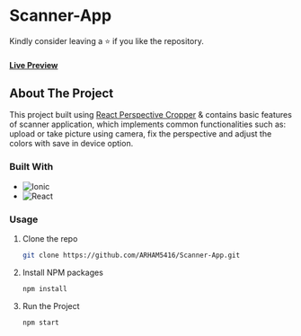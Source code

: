 # Scanner-App
Kindly consider leaving a :star: if you like the repository.

#### [Live Preview](https://ionic-react-scanner.vercel.app)

## About The Project

This project built using [React Perspective Cropper](https://github.com/giacomocerquone/react-perspective-cropper) & contains basic features of scanner application, which implements common functionalities such as: upload or take picture using camera, fix the perspective and adjust the colors with save in device option.

### Built With

* ![Ionic](https://img.shields.io/badge/Ionic-%233880FF.svg?style=for-the-badge&logo=Ionic&logoColor=white)
* ![React](https://img.shields.io/badge/react-%2320232a.svg?style=for-the-badge&logo=react&logoColor=%2361DAFB)


### Usage

1. Clone the repo
   ```sh
   git clone https://github.com/ARHAM5416/Scanner-App.git
   ```
2. Install NPM packages
   ```sh
   npm install
   ```
3. Run the Project
   ```sh
   npm start
   ```
